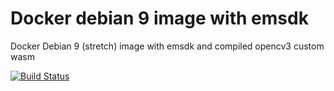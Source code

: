 # Docker debian 9 image with emsdk

Docker Debian 9 (stretch) image with emsdk and compiled opencv3 custom wasm


[![Build Status](https://travis-ci.com/diuis/docker-emsdk-opencv3-wasm-custom.svg?branch=master)](https://travis-ci.com/diuis/docker-emsdk-opencv3-wasm-custom)